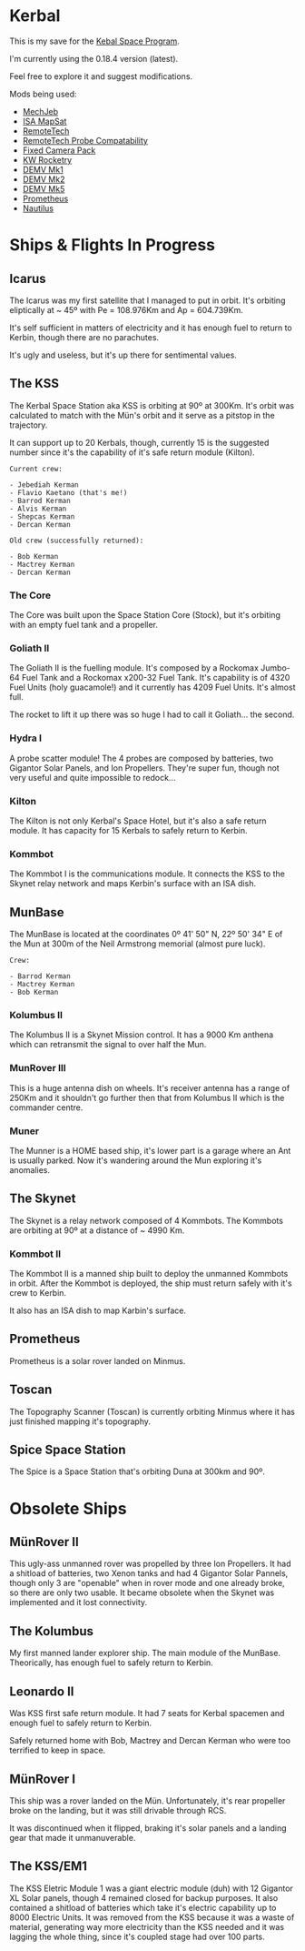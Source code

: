 Kerbal
======

This is my save for the [Kebal Space Program](https://www.kerbalspaceprogram.com/).

I'm currently using the 0.18.4 version (latest).

Feel free to explore it and suggest modifications.

Mods being used:

- [MechJeb](http://mechjeb.com)
- [ISA MapSat](http://kerbalspaceport.com/isa-mapsat-3-3-4/)
- [RemoteTech](http://kerbalspaceport.com/remotetech-3/)
- [RemoteTech Probe Compatability](http://kerbalspaceport.com/remotetech-probe-compatability/)
- [Fixed Camera Pack](http://forum.kerbalspaceprogram.com/showthread.php/12329-0-16-Multiversal-Mechatronics-Fixed-Camera-1-1]Multiversal)
- [KW Rocketry](http://forum.kerbalspaceprogram.com/showthread.php/2448-0-16-KW-Rocketry-v0-5)
- [DEMV Mk1](http://kerbalspaceport.com/0-18-1-demv-mark-1-archer/)
- [DEMV Mk2](http://kerbalspaceport.com/0-18-1-demv-mark-2-pretorian/)
- [DEMV Mk5](http://kerbalspaceport.com/0-18-demv-mk-5-ant/)
- [Prometheus](http://kerbalspaceport.com/0-18-2-prometheus-solar-rover-v5-0/)
- [Nautilus](http://kerbalspaceport.com/0-18-1-mpss-nautilus/)

# Ships & Flights In Progress

## Icarus

The Icarus was my first satellite that I managed to put in orbit. It's orbiting eliptically at ~ 45º with Pe = 108.976Km and Ap = 604.739Km.

It's self sufficient in matters of electricity and it has enough fuel to return to Kerbin, though there are no parachutes.

It's ugly and useless, but it's up there for sentimental values.

## The KSS
	
The Kerbal Space Station aka KSS is orbiting at 90º at 300Km. It's orbit was calculated to match with the Mün's orbit and it serve as a pitstop in the trajectory.

It can support up to 20 Kerbals, though, currently 15 is the suggested number since it's the capability of it's safe return module (Kilton).

	Current crew:

	- Jebediah Kerman
	- Flavio Kaetano (that's me!)
	- Barrod Kerman
	- Alvis Kerman
	- Shepcas Kerman
	- Dercan Kerman

	Old crew (successfully returned):

	- Bob Kerman
	- Mactrey Kerman
	- Dercan Kerman

### The Core

The Core was built upon the Space Station Core (Stock), but it's orbiting with an empty fuel tank and a propeller.

### Goliath II

The Goliath II is the fuelling module. It's composed by a Rockomax Jumbo-64 Fuel Tank and a Rockomax x200-32 Fuel Tank. It's capability is of 4320 Fuel Units (holy guacamole!) and it currently has 4209 Fuel Units. It's almost full.

The rocket to lift it up there was so huge I had to call it Goliath… the second.

### Hydra I

A probe scatter module! The 4 probes are composed by batteries, two Gigantor Solar Panels, and Ion Propellers. They're super fun, though not very useful and quite impossible to redock...

### Kilton

The Kilton is not only Kerbal's Space Hotel, but it's also a safe return module. It has capacity for 15 Kerbals to safely return to Kerbin.

### Kommbot

The Kommbot I is the communications module. It connects the KSS to the Skynet relay network and maps Kerbin's surface with an ISA dish.

## MunBase

The MunBase is located at the coordinates 0º 41' 50" N, 22º 50' 34" E of the Mun at 300m of the Neil Armstrong memorial (almost pure luck).

	Crew:

	- Barrod Kerman
	- Mactrey Kerman
	- Bob Kerman

### Kolumbus II

The Kolumbus II is a Skynet Mission control. It has a 9000 Km anthena which can retransmit the signal to over half the Mun.

### MunRover III

This is a huge antenna dish on wheels. It's receiver antenna has a range of 250Km and it shouldn't go further then that from Kolumbus II which is the commander centre.

### Muner

The Munner is a HOME based ship, it's lower part is a garage where an Ant is usually parked. Now it's wandering around the Mun exploring it's anomalies.

## The Skynet

The Skynet is a relay network composed of 4 Kommbots. The Kommbots are orbiting at 90º at a distance of ~ 4990 Km.

### Kommbot II

The Kommbot II is a manned ship built to deploy the unmanned Kommbots in orbit. After the Kommbot is deployed, the ship must return safely with it's crew to Kerbin.

It also has an ISA dish to map Karbin's surface.

## Prometheus

Prometheus is a solar rover landed on Minmus.

## Toscan

The Topography Scanner (Toscan) is currently orbiting Minmus where it has just finished mapping it's topography.

## Spice Space Station

The Spice is a Space Station that's orbiting Duna at 300km and 90º.


# Obsolete Ships

## MünRover II

This ugly-ass unmanned rover was propelled by three Ion Propellers. It had a shitload of batteries, two Xenon tanks and had 4 Gigantor Solar Pannels, though only 3 are "openable" when in rover mode and one already broke, so there are only two usable. It became obsolete when the Skynet was implemented and it lost connectivity.

## The Kolumbus

My first manned lander explorer ship. The main module of the MunBase. Theorically, has enough fuel to safely return to Kerbin.

## Leonardo II

Was KSS first safe return module. It had 7 seats for Kerbal spacemen and enough fuel to safely return to Kerbin.

Safely returned home with Bob, Mactrey and Dercan Kerman who were too terrified to keep in space.

## MünRover I

This ship was a rover landed on the Mün. Unfortunately, it's rear propeller broke on the landing, but it was still drivable through RCS.

It was discontinued when it flipped, braking it's solar panels and a landing gear that made it unmanuverable.

## The KSS/EM1

The KSS Eletric Module 1 was a giant electric module (duh) with 12 Gigantor XL Solar panels, though 4 remained closed for backup purposes. It also contained a shitload of batteries which take it's electric capability up to 8000 Electric Units. It was removed from the KSS because it was a waste of material, generating way more electricity than the KSS needed and it was lagging the whole thing, since it's coupled stage had over 100 parts.